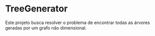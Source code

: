 # TreeGenerator
Este projeto busca resolver o problema de encontrar todas as árvores geradas por um grafo não dimensional. 
